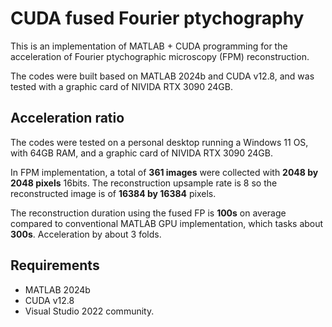 # CUDA fused Fourier ptychography

This is an implementation of MATLAB + CUDA programming for the acceleration of Fourier ptychographic microscopy (FPM) reconstruction.

The codes were built based on MATLAB 2024b and CUDA v12.8, and was tested with a graphic card of NIVIDA RTX 3090 24GB.

## Acceleration ratio

The codes were tested on a personal desktop running a Windows 11 OS, with 64GB RAM, and a graphic card of NIVIDA RTX 3090 24GB. 

In FPM implementation, a total of **361 images** were collected with **2048 by 2048 pixels** 16bits. The reconstruction upsample rate is 8 so the reconstructed image is of **16384 by 16384** pixels. 

The reconstruction duration using the fused FP is **100s** on average compared to conventional MATLAB GPU implementation, which tasks about **300s**. Acceleration by about 3 folds.

## Requirements

* MATLAB 2024b
* CUDA v12.8
* Visual Studio 2022 community.
